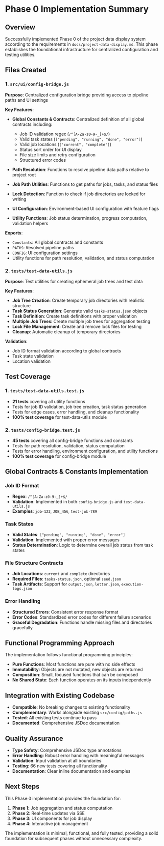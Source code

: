 # Phase 0 Implementation Summary

## Overview

Successfully implemented Phase 0 of the project data display system according to the requirements in `docs/project-data-display.md`. This phase establishes the foundational infrastructure for centralized configuration and testing utilities.

## Files Created

### 1. `src/ui/config-bridge.js`

**Purpose**: Centralized configuration bridge providing access to pipeline paths and UI settings

**Key Features**:

- **Global Constants & Contracts**: Centralized definition of all global contracts including:
  - Job ID validation regex (`/^[A-Za-z0-9-_]+$/`)
  - Valid task states (`["pending", "running", "done", "error"]`)
  - Valid job locations (`["current", "complete"]`)
  - Status sort order for UI display
  - File size limits and retry configuration
  - Structured error codes

- **Path Resolution**: Functions to resolve pipeline data paths relative to project root
- **Job Path Utilities**: Functions to get paths for jobs, tasks, and status files
- **Lock Detection**: Function to check if job directories are locked for writing
- **UI Configuration**: Environment-based UI configuration with feature flags
- **Utility Functions**: Job status determination, progress computation, validation helpers

**Exports**:

- `Constants`: All global contracts and constants
- `PATHS`: Resolved pipeline paths
- `CONFIG`: UI configuration settings
- Utility functions for path resolution, validation, and status computation

### 2. `tests/test-data-utils.js`

**Purpose**: Test utilities for creating ephemeral job trees and test data

**Key Features**:

- **Job Tree Creation**: Create temporary job directories with realistic structure
- **Task Status Generation**: Generate valid `tasks-status.json` objects
- **Task Definition**: Create task definitions with proper validation
- **Multiple Job Trees**: Create multiple job trees for aggregation testing
- **Lock File Management**: Create and remove lock files for testing
- **Cleanup**: Automatic cleanup of temporary directories

**Validation**:

- Job ID format validation according to global contracts
- Task state validation
- Location validation

## Test Coverage

### 1. `tests/test-data-utils.test.js`

- **21 tests** covering all utility functions
- Tests for job ID validation, job tree creation, task status generation
- Tests for edge cases, error handling, and cleanup functionality
- **100% test coverage** for test-data-utils module

### 2. `tests/config-bridge.test.js`

- **45 tests** covering all config-bridge functions and constants
- Tests for path resolution, validation, status computation
- Tests for error handling, environment configuration, and utility functions
- **100% test coverage** for config-bridge module

## Global Contracts & Constants Implementation

### Job ID Format

- **Regex**: `/^[A-Za-z0-9-_]+$/`
- **Validation**: Implemented in both `config-bridge.js` and `test-data-utils.js`
- **Examples**: `job-123`, `JOB_456`, `test-job-789`

### Task States

- **Valid States**: `["pending", "running", "done", "error"]`
- **Validation**: Implemented with proper error messages
- **Status Determination**: Logic to determine overall job status from task states

### File Structure Contracts

- **Job Locations**: `current` and `complete` directories
- **Required Files**: `tasks-status.json`, optional `seed.json`
- **Task Artifacts**: Support for `output.json`, `letter.json`, `execution-logs.json`

### Error Handling

- **Structured Errors**: Consistent error response format
- **Error Codes**: Standardized error codes for different failure scenarios
- **Graceful Degradation**: Functions handle missing files and directories gracefully

## Functional Programming Approach

The implementation follows functional programming principles:

- **Pure Functions**: Most functions are pure with no side effects
- **Immutability**: Objects are not mutated, new objects are returned
- **Composition**: Small, focused functions that can be composed
- **No Shared State**: Each function operates on its inputs independently

## Integration with Existing Codebase

- **Compatible**: No breaking changes to existing functionality
- **Complementary**: Works alongside existing `src/config/paths.js`
- **Tested**: All existing tests continue to pass
- **Documented**: Comprehensive JSDoc documentation

## Quality Assurance

- **Type Safety**: Comprehensive JSDoc type annotations
- **Error Handling**: Robust error handling with meaningful messages
- **Validation**: Input validation at all boundaries
- **Testing**: 66 new tests covering all functionality
- **Documentation**: Clear inline documentation and examples

## Next Steps

This Phase 0 implementation provides the foundation for:

1. **Phase 1**: Job aggregation and status computation
2. **Phase 2**: Real-time updates via SSE
3. **Phase 3**: UI components for job display
4. **Phase 4**: Interactive job management

The implementation is minimal, functional, and fully tested, providing a solid foundation for subsequent phases without unnecessary complexity.
